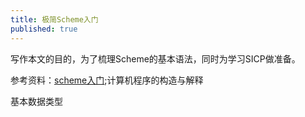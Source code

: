 ```yaml
---
title: 极简Scheme入门
published: true
---
```


写作本文的目的，为了梳理Scheme的基本语法，同时为学习SICP做准备。

参考资料：[scheme入门](https://deathking.github.io/yast-cn/contents/chapter3.html);计算机程序的构造与解释

基本数据类型

